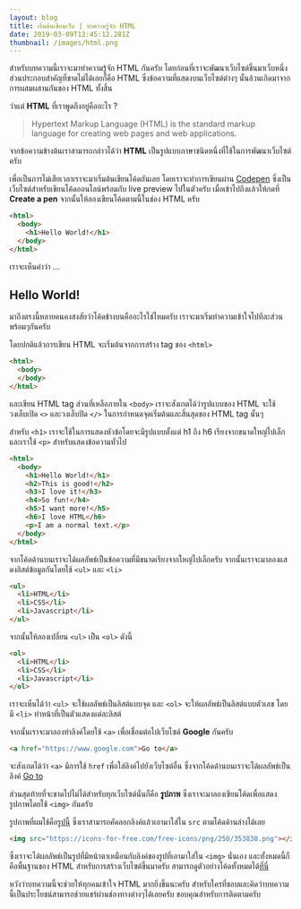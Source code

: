 ```yaml
---
layout: blog
title: เริ่มต้นเขียนเว็บ | ทำความรู้จัก HTML
date: 2019-03-09T12:45:12.281Z
thumbnail: /images/html.png
---
```

สำหรับบทความนี้เราจะมาทำความรู้จัก HTML กันครับ โดยก่อนที่เราจะพัฒนาเว็บไซต์ขึ้นมาเว็บหนึ่งส่วนประกอบสำคัญที่ขาดไม่ได้เลยก็คือ HTML ซึ่งข้อความที่แสดงบนเว็บไซต์ต่างๆ นั้นล้วนเกิดมาจากการผสมผสานกันของ HTML ทั้งสิ้น

ว่าแต่ **HTML** ที่เราพูดถึงอยู่คืออะไร ? 

> Hypertext Markup Language (HTML) is the standard markup language for creating web pages and web applications.

จากข้อความข้างต้นเราสามารถกล่าวได้ว่า **HTML** เป็นรูปแบบภาษาชนิดหนึ่งที่ใช้ในการพัฒนาเว็บไซต์ครับ

เพื่อเป็นการไม่เสียเวลาเราจะมาเริ่มต้นเขียนโค้ดกันเลย โดยเราจะทำการเขียนผ่าน <a href="https://www.codepen.io" target="_blank">Codepen</a> ซึ่งเป็นเว็บไซต์สำหรับเขียนโค้ดออนไลน์พร้อมกับ live preview ไปในตัวครับ เมื่อเข้าไปถึงแล้วให้กดที่ **Create a pen** จากนั้นให้ลองเขียนโค้ดตามนี้ในช่อง HTML ครับ

```html
<html>
  <body>
    <h1>Hello World!</h1>
  </body>
</html>
```

เราจะเห็นคำว่า ...

## Hello World!

มาถึงตรงนี้หลายคนคงสงสัยว่าโค้ดข้างบนคืออะไรใช่ไหมครับ เราจะมาเริ่มทำความเข้าใจไปทีละส่วนพร้อมๆกันครับ

โดยปกติแล้วการเขียน HTML จะเริ่มต้นจากการสร้าง tag ของ `<html>`

```html
<html>
  <body>
  </body>
</html>
```

และเขียน HTML tag ส่วนที่เหลือภายใน  `<body>` เราจะสังเกตได้ว่ารูปแบบของ HTML จะใช้วงเล็บเปิด `<>` และวงเล็บปิด `</>` ในการกำหนดจุดเริ่มต้นและสิ้นสุดของ HTML tag นั้นๆ

สำหรับ `<h1>` เราจะใช้ในการแสดงหัวข้อโดยจะมีรูปแบบตั้งแต่ h1 ถึง h6 เรียงจากขนาดใหญ่ไปเล็ก และเราใช้ `<p>` สำหรับแสดงข้อความทั่วไป

```html
<html>
  <body>
    <h1>Hello World!</h1>
    <h2>This is good!</h2>
    <h3>I love it!</h3>
    <h4>So fun!</h4>
    <h5>I want more!</h5>
    <h6>I love HTML</h6>
    <p>I am a normal text.</p>
  </body>
</html>
```

จากโค้ดด้านบนเราจะได้ผลลัพธ์เป็นข้อความที่มีขนาดเรียงจากใหญ่ไปเล็กครับ จากนั้นเราจะมาลองแสดงลิสต์ข้อมูลกันโดยใช้ `<ul>` และ `<li>`

```html
<ul>
  <li>HTML</li>
  <li>CSS</li>
  <li>Javascript</li>
</ul>
```

จากนั้นให้ลองเปลี่ยน `<ul>` เป็น `<ol>` ดังนี้

```html
<ol>
  <li>HTML</li>
  <li>CSS</li>
  <li>Javascript</li>
</ol>
```

เราจะเห็นได้ว่า `<ul>` จะใช้ผลลัพธ์เป็นลิสต์แบบจุด และ `<ol>` จะให้ผลลัพธ์เป็นลิสต์แบบตัวเลข โดยมี `<li>` ทำหน้าที่เป็นตัวแสดงแต่ละลิสต์

จากนั้นเราจะมาลองทำลิงค์โดยใช้ `<a>` เพื่อเชื่อมต่อไปเว็บไซต์ **Google** กันครับ

```html
<a href="https://www.google.com">Go to</a>
```

จะสังเกตได้ว่า `<a>` มีการใช้ `href` เพื่อใส่ลิงค์ไปยังเว็บไซต์อื่น ซึ่งจากโค้ดด้านบนเราจะได้ผลลัพธ์เป็นลิงค์ [Go to](https://www.google.com)

ส่วนสุดท้ายที่จะขาดไปไม่ได้สำหรับทุกเว็บไซต์นั่นก็คือ **รูปภาพ** ซึ่งเราจะมาลองเขียนโค้ดเพื่อแสดงรูปภาพโดยใช้ `<img>` กันครับ

รูปภาพที่ผมใช้คือ[รูปนี้](https://icons-for-free.com/free-icons/png/250/353838.png) ซึ่งเราสามารถคัดลอกลิงค์แล้วเอามาใส่ใน `src` ตามโค้ดด้านล่างได้เลย

```html
<img src="https://icons-for-free.com/free-icons/png/250/353838.png"></img>
```

ซึ่งเราจะได้ผลลัพธ์เป็นรูปที่มีหน้าตาเหมือนกับลิงค์ของรูปที่เอามาใส่ใน `<img>` นั่นเอง และทั้งหมดนี้ก็คือพื้นฐานของ HTML สำหรับการสร้างเว็บไซต์ขึ้นมาครับ สามารถดูตัวอย่างโค้ดทั้งหมดได้[ที่นี่](https://codepen.io/drifterz13/pen/bZRgBN?editors=1000) 

หวังว่าบทความนี้จะช่วยให้ทุกคนเข้าใจ HTML มากยิ่งขึ้นนะครับ สำหรับใครที่ชอบและคิดว่าบทความนี้เป็นประโยชน์สามารถช่วยแชร์ผ่านช่องทางต่างๆได้เลยครับ ขอบคุณสำหรับการติดตามครับ
